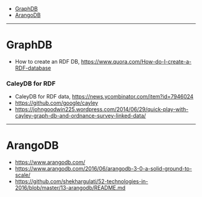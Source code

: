 + [GraphDB](#graphdb)
+ [ArangoDB](#arangodb)

----

# GraphDB 

+ How to create an RDF DB, https://www.quora.com/How-do-I-create-a-RDF-database

### CaleyDB for RDF
+ CaleyDB for RDF data, https://news.ycombinator.com/item?id=7946024
+ https://github.com/google/cayley
+ https://johngoodwin225.wordpress.com/2014/06/29/quick-play-with-cayley-graph-db-and-ordnance-survey-linked-data/

----

# ArangoDB
+ https://www.arangodb.com/
+ https://www.arangodb.com/2016/06/arangodb-3-0-a-solid-ground-to-scale/
+ https://github.com/shekhargulati/52-technologies-in-2016/blob/master/13-arangodb/README.md
